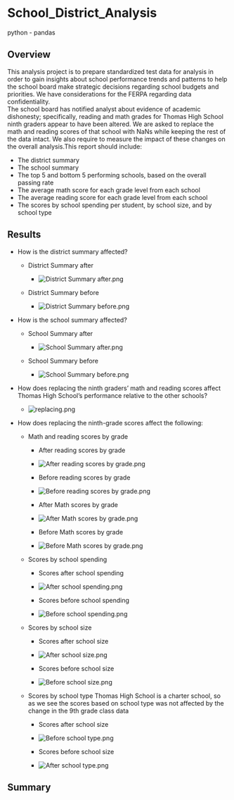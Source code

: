 # School_District_Analysis
python - pandas
## Overview
This analysis project is to prepare standardized test data for analysis in order to gain insights about school performance trends and patterns to help the school board make strategic decisions regarding school budgets and priorities. We have considerations for the FERPA regarding data confidentiality.  
The school board has notified analyst about evidence of academic dishonesty; specifically, reading and math grades for Thomas High School ninth graders appear to have been altered. We are asked to replace the math and reading scores of that school with NaNs while keeping the rest of the data intact.  We also require to measure the impact of these changes on the overall analysis.This report should include:

- The district summary
- The school summary
- The top 5 and bottom 5 performing schools, based on the overall passing rate
- The average math score for each grade level from each school
- The average reading score for each grade level from each school
- The scores by school spending per student, by school size, and by school type

## Results
- How is the district summary affected?
  - District Summary after
    - ![District Summary after.png](https://github.com/tjavaheripour/School_District_Analysis/blob/main/Resources/District%20Summary%20after.PNG)

  - District Summary before
    - ![District Summary before.png](https://github.com/tjavaheripour/School_District_Analysis/blob/main/Resources/District%20Summary%20before.PNG)

- How is the school summary affected?
  - School Summary after
    - ![School Summary after.png](https://github.com/tjavaheripour/School_District_Analysis/blob/main/Resources/School%20Summary%20after.PNG)

  - School Summary before
    - ![School Summary before.png](https://github.com/tjavaheripour/School_District_Analysis/blob/main/Resources/School%20Summary%20before.PNG)

- How does replacing the ninth graders’ math and reading scores affect Thomas High School’s performance relative to the other schools?
   - ![replacing.png](https://github.com/tjavaheripour/School_District_Analysis/blob/main/Resources/replacing.PNG)

- How does replacing the ninth-grade scores affect the following:
  - Math and reading scores by grade
    - After reading scores by grade
    - ![After reading scores by grade.png](https://github.com/tjavaheripour/School_District_Analysis/blob/main/Resources/After%20reading%20scores%20by%20grade.PNG)

    - Before reading scores by grade
    - ![Before reading scores by grade.png](https://github.com/tjavaheripour/School_District_Analysis/blob/main/Resources/Before%20reading%20scores%20by%20grade.PNG)

    - After Math scores by grade
    - ![After Math scores by grade.png](https://github.com/tjavaheripour/School_District_Analysis/blob/main/Resources/After%20Math%20scores%20by%20grade.PNG)

    - Before Math scores by grade
    - ![Before Math scores by grade.png](https://github.com/tjavaheripour/School_District_Analysis/blob/main/Resources/Before%20Math%20scores%20by%20grade.PNG)

  
  - Scores by school spending
  
    - Scores after school spending
    - ![After school spending.png](https://github.com/tjavaheripour/School_District_Analysis/blob/main/Resources/After%20school%20spending.PNG)

    - Scores before school spending
    - ![Before school spending.png](https://github.com/tjavaheripour/School_District_Analysis/blob/main/Resources/Before%20school%20spending.PNG)


  - Scores by school size

    - Scores after school size
    - ![After school size.png](https://github.com/tjavaheripour/School_District_Analysis/blob/main/Resources/After%20school%20size.PNG)

    - Scores before school size
    - ![Before school size.png](https://github.com/tjavaheripour/School_District_Analysis/blob/main/Resources/Before%20school%20size.PNG)


  - Scores by school type
Thomas High School is a charter school, so as we see the scores based on school type was not affected by the change in the 9th grade class data
    - Scores after school size
    - ![Before school type.png](https://github.com/tjavaheripour/School_District_Analysis/blob/main/Resources/After%20school%20type.PNG)

    - Scores before school size
    - ![After school type.png](https://github.com/tjavaheripour/School_District_Analysis/blob/main/Resources/Before%20school%20type.PNG)

## Summary
